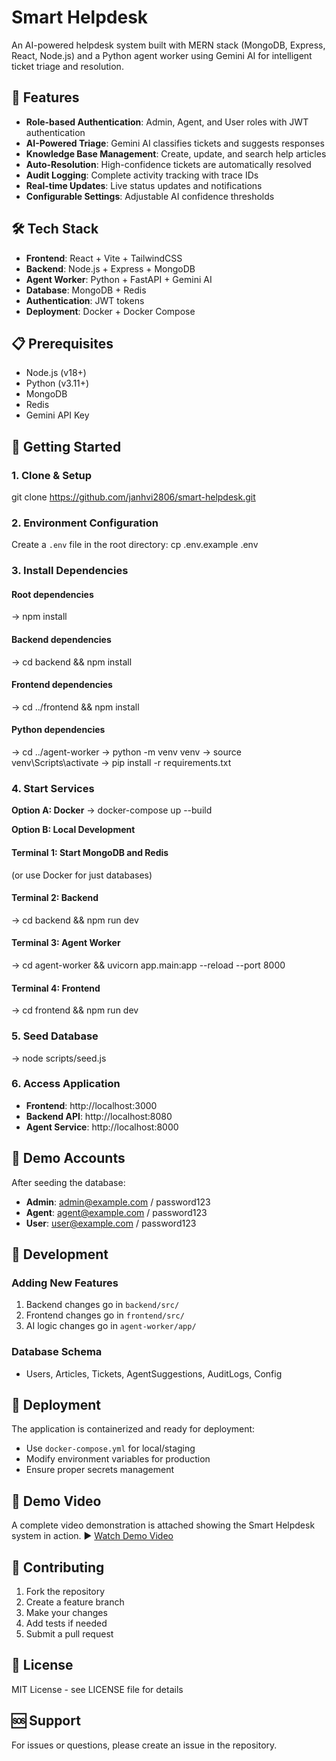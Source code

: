 # Smart Helpdesk

An AI-powered helpdesk system built with MERN stack (MongoDB, Express, React, Node.js) and a Python agent worker using Gemini AI for intelligent ticket triage and resolution.

## 🚀 Features

- **Role-based Authentication**: Admin, Agent, and User roles with JWT authentication
- **AI-Powered Triage**: Gemini AI classifies tickets and suggests responses
- **Knowledge Base Management**: Create, update, and search help articles
- **Auto-Resolution**: High-confidence tickets are automatically resolved
- **Audit Logging**: Complete activity tracking with trace IDs
- **Real-time Updates**: Live status updates and notifications
- **Configurable Settings**: Adjustable AI confidence thresholds

## 🛠️ Tech Stack

- **Frontend**: React + Vite + TailwindCSS
- **Backend**: Node.js + Express + MongoDB
- **Agent Worker**: Python + FastAPI + Gemini AI
- **Database**: MongoDB + Redis
- **Authentication**: JWT tokens
- **Deployment**: Docker + Docker Compose

## 📋 Prerequisites

- Node.js (v18+)
- Python (v3.11+)
- MongoDB
- Redis
- Gemini API Key

## 🚀 Getting Started

### 1. Clone & Setup
git clone https://github.com/janhvi2806/smart-helpdesk.git

### 2. Environment Configuration
Create a `.env` file in the root directory: cp .env.example .env

### 3. Install Dependencies
#### Root dependencies
-> npm install

#### Backend dependencies
-> cd backend && npm install

#### Frontend dependencies
-> cd ../frontend && npm install

#### Python dependencies
-> cd ../agent-worker
-> python -m venv venv
-> source venv\Scripts\activate
-> pip install -r requirements.txt


### 4. Start Services

**Option A: Docker**
-> docker-compose up --build

**Option B: Local Development**
#### Terminal 1: Start MongoDB and Redis
(or use Docker for just databases)
#### Terminal 2: Backend
-> cd backend && npm run dev
#### Terminal 3: Agent Worker
-> cd agent-worker && uvicorn app.main:app --reload --port 8000
#### Terminal 4: Frontend
-> cd frontend && npm run dev

### 5. Seed Database
-> node scripts/seed.js

### 6. Access Application
- **Frontend**: http://localhost:3000
- **Backend API**: http://localhost:8080
- **Agent Service**: http://localhost:8000

## 🔐 Demo Accounts

After seeding the database:
- **Admin**: admin@example.com / password123
- **Agent**: agent@example.com / password123
- **User**: user@example.com / password123


## 📝 Development

### Adding New Features
1. Backend changes go in `backend/src/`
2. Frontend changes go in `frontend/src/`
3. AI logic changes go in `agent-worker/app/`

### Database Schema
- Users, Articles, Tickets, AgentSuggestions, AuditLogs, Config

## 🚢 Deployment

The application is containerized and ready for deployment:
- Use `docker-compose.yml` for local/staging
- Modify environment variables for production
- Ensure proper secrets management

## 🎥 Demo Video

A complete video demonstration is attached showing the Smart Helpdesk system in action.
▶ [Watch Demo Video](https://drive.google.com/file/d/11w9ZdpxFtMAv52QnUm4Weo9eRIeg1Srg/view?usp=sharing)

## 🤝 Contributing

1. Fork the repository
2. Create a feature branch
3. Make your changes
4. Add tests if needed
5. Submit a pull request

## 📄 License

MIT License - see LICENSE file for details

## 🆘 Support

For issues or questions, please create an issue in the repository.

